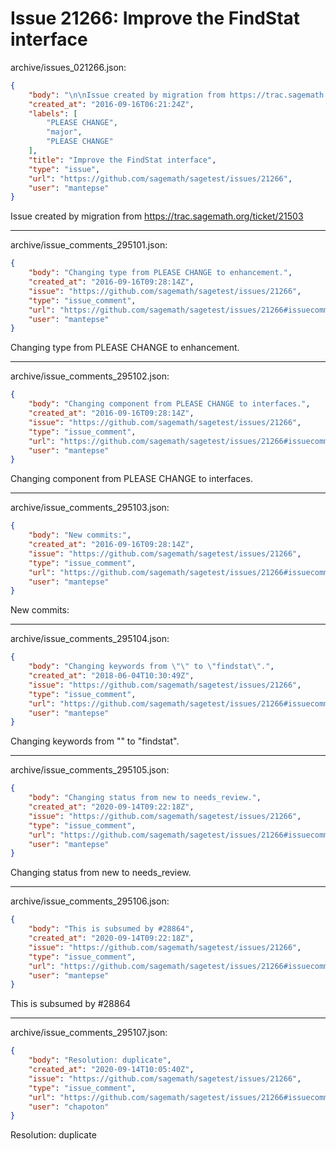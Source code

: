 # Issue 21266: Improve the FindStat interface

archive/issues_021266.json:
```json
{
    "body": "\n\nIssue created by migration from https://trac.sagemath.org/ticket/21503\n\n",
    "created_at": "2016-09-16T06:21:24Z",
    "labels": [
        "PLEASE CHANGE",
        "major",
        "PLEASE CHANGE"
    ],
    "title": "Improve the FindStat interface",
    "type": "issue",
    "url": "https://github.com/sagemath/sagetest/issues/21266",
    "user": "mantepse"
}
```


Issue created by migration from https://trac.sagemath.org/ticket/21503





---

archive/issue_comments_295101.json:
```json
{
    "body": "Changing type from PLEASE CHANGE to enhancement.",
    "created_at": "2016-09-16T09:28:14Z",
    "issue": "https://github.com/sagemath/sagetest/issues/21266",
    "type": "issue_comment",
    "url": "https://github.com/sagemath/sagetest/issues/21266#issuecomment-295101",
    "user": "mantepse"
}
```

Changing type from PLEASE CHANGE to enhancement.



---

archive/issue_comments_295102.json:
```json
{
    "body": "Changing component from PLEASE CHANGE to interfaces.",
    "created_at": "2016-09-16T09:28:14Z",
    "issue": "https://github.com/sagemath/sagetest/issues/21266",
    "type": "issue_comment",
    "url": "https://github.com/sagemath/sagetest/issues/21266#issuecomment-295102",
    "user": "mantepse"
}
```

Changing component from PLEASE CHANGE to interfaces.



---

archive/issue_comments_295103.json:
```json
{
    "body": "New commits:",
    "created_at": "2016-09-16T09:28:14Z",
    "issue": "https://github.com/sagemath/sagetest/issues/21266",
    "type": "issue_comment",
    "url": "https://github.com/sagemath/sagetest/issues/21266#issuecomment-295103",
    "user": "mantepse"
}
```

New commits:



---

archive/issue_comments_295104.json:
```json
{
    "body": "Changing keywords from \"\" to \"findstat\".",
    "created_at": "2018-06-04T10:30:49Z",
    "issue": "https://github.com/sagemath/sagetest/issues/21266",
    "type": "issue_comment",
    "url": "https://github.com/sagemath/sagetest/issues/21266#issuecomment-295104",
    "user": "mantepse"
}
```

Changing keywords from "" to "findstat".



---

archive/issue_comments_295105.json:
```json
{
    "body": "Changing status from new to needs_review.",
    "created_at": "2020-09-14T09:22:18Z",
    "issue": "https://github.com/sagemath/sagetest/issues/21266",
    "type": "issue_comment",
    "url": "https://github.com/sagemath/sagetest/issues/21266#issuecomment-295105",
    "user": "mantepse"
}
```

Changing status from new to needs_review.



---

archive/issue_comments_295106.json:
```json
{
    "body": "This is subsumed by #28864",
    "created_at": "2020-09-14T09:22:18Z",
    "issue": "https://github.com/sagemath/sagetest/issues/21266",
    "type": "issue_comment",
    "url": "https://github.com/sagemath/sagetest/issues/21266#issuecomment-295106",
    "user": "mantepse"
}
```

This is subsumed by #28864



---

archive/issue_comments_295107.json:
```json
{
    "body": "Resolution: duplicate",
    "created_at": "2020-09-14T10:05:40Z",
    "issue": "https://github.com/sagemath/sagetest/issues/21266",
    "type": "issue_comment",
    "url": "https://github.com/sagemath/sagetest/issues/21266#issuecomment-295107",
    "user": "chapoton"
}
```

Resolution: duplicate
